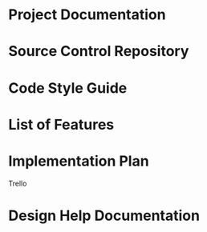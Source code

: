 # Project Documentation

# Source Control Repository 

# Code Style Guide 

# List of Features



# Implementation Plan

Trello

# Design Help Documentation 

